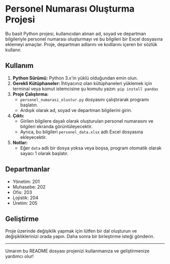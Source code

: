 <!DOCTYPE html>
<html lang="tr">
<head>
    <meta charset="UTF-8">
    <meta name="viewport" content="width=device-width, initial-scale=1.0">
    <title>Personel Numarası Oluşturma Projesi</title>
</head>
<body>
    <h1>Personel Numarası Oluşturma Projesi</h1>
    <p>
        Bu basit Python projesi, kullanıcıdan alınan ad, soyad ve departman bilgileriyle personel numarası oluşturmayı ve bu bilgileri bir Excel dosyasına eklemeyi amaçlar. Proje, departman adlarını ve kodlarını içeren bir sözlük kullanır.
    </p>
    <h2>Kullanım</h2>
    <ol>
        <li><strong>Python Sürümü:</strong> Python 3.x'in yüklü olduğundan emin olun.</li>
        <li><strong>Gerekli Kütüphaneler:</strong> İhtiyacınız olan kütüphaneleri yüklemek için terminal veya komut istemcisine şu komutu yazın: <code>pip install pandas</code></li>
        <li>
            <strong>Proje Çalıştırma:</strong>
            <ul>
                <li><code>personel_numarasi_olustur.py</code> dosyasını çalıştırarak programı başlatın.</li>
                <li>Ardışık olarak ad, soyad ve departman bilgilerini girin.</li>
            </ul>
        </li>
        <li><strong>Çıktı:</strong>
            <ul>
                <li>Girilen bilgilere dayalı olarak oluşturulan personel numarasını ve bilgileri ekranda görüntüleyecektir.</li>
                <li>Ayrıca, bu bilgileri <code>personel_data.xlsx</code> adlı Excel dosyasına ekleyecektir.</li>
            </ul>
        </li>
        <li>
            <strong>Notlar:</strong>
            <ul>
                <li>Eğer <code>data</code> adlı bir dosya yoksa veya boşsa, program otomatik olarak sayacı 1 olarak başlatır.</li>
            </ul>
        </li>
    </ol>
    <h2>Departmanlar</h2>
    <ul>
        <li>Yönetim: 201</li>
        <li>Muhasebe: 202</li>
        <li>Ofis: 203</li>
        <li>Lojistik: 204</li>
        <li>Üretim: 205</li>
    </ul>
    <h2>Geliştirme</h2>
    <p>
        Proje üzerinde değişiklik yapmak için lütfen bir dal oluşturun ve değişikliklerinizi orada yapın. Daha sonra bir birleştirme isteği gönderin.
    </p>
    <hr>
    <p>Umarım bu README dosyası projenizi kullanmanıza ve geliştirmenize yardımcı olur!</p>

</body>
</html>
